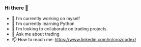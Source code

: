 ### Hi there 👋


- 🔭 I’m currently working on myself 
- 🌱 I’m currently learning Python 
- 👯 I’m looking to collaborate on trading projects. 
- 💬 Ask me about trading
- 📫 How to reach me: https://www.linkedin.com/in/orozcodex/
